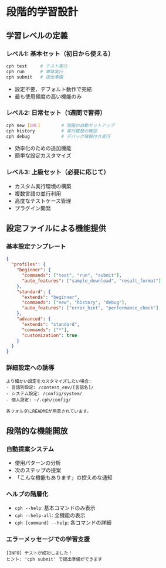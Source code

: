 # 段階的学習設計

## 学習レベルの定義

### レベル1: 基本セット（初日から使える）
```bash
cph test     # テスト実行
cph run      # 単体実行  
cph submit   # 提出準備
```
- 設定不要、デフォルト動作で完結
- 最も使用頻度の高い機能のみ

### レベル2: 日常セット（1週間で習得）
```bash
cph new [URL]        # 問題の自動セットアップ
cph history          # 実行履歴の確認
cph debug            # デバッグ情報付き実行
```
- 効率化のための追加機能
- 簡単な設定カスタマイズ

### レベル3: 上級セット（必要に応じて）
- カスタム実行環境の構築
- 複数言語の並行利用
- 高度なテストケース管理
- プラグイン開発

## 設定ファイルによる機能提供

### 基本設定テンプレート
```json
{
  "profiles": {
    "beginner": {
      "commands": ["test", "run", "submit"],
      "auto_features": ["sample_download", "result_format"]
    },
    "standard": {
      "extends": "beginner",
      "commands": ["new", "history", "debug"],
      "auto_features": ["error_hint", "performance_check"]
    },
    "advanced": {
      "extends": "standard", 
      "commands": ["*"],
      "customization": true
    }
  }
}
```

### 詳細設定への誘導
```
より細かい設定をカスタマイズしたい場合:
- 言語別設定: /contest_env/[言語名]/
- システム設定: /config/system/
- 個人設定: ~/.cph/config/

各フォルダにREADMEが用意されています。
```

## 段階的な機能開放

### 自動提案システム
- 使用パターンの分析
- 次のステップの提案
- 「こんな機能もあります」の控えめな通知

### ヘルプの階層化
- `cph --help`: 基本コマンドのみ表示
- `cph --help-all`: 全機能の表示
- `cph [command] --help`: 各コマンドの詳細

### エラーメッセージでの学習支援
```
[INFO] テストが成功しました！
ヒント: 'cph submit' で提出準備ができます
```